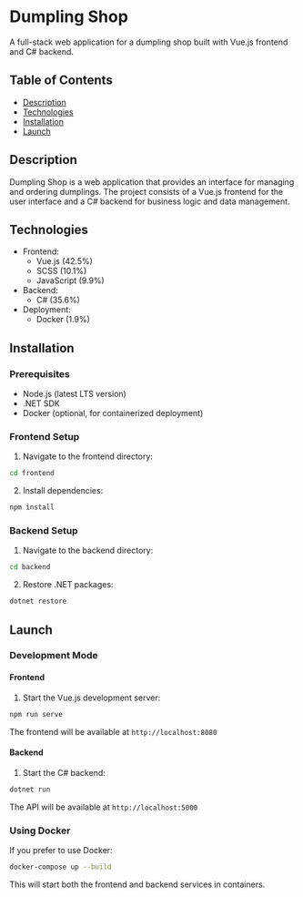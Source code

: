 # Dumpling Shop

A full-stack web application for a dumpling shop built with Vue.js frontend and C# backend.

## Table of Contents
- [Description](#description)
- [Technologies](#technologies)
- [Installation](#installation)
- [Launch](#launch)

## Description
Dumpling Shop is a web application that provides an interface for managing and ordering dumplings. The project consists of a Vue.js frontend for the user interface and a C# backend for business logic and data management.

## Technologies
- Frontend:
  - Vue.js (42.5%)
  - SCSS (10.1%)
  - JavaScript (9.9%)
- Backend:
  - C# (35.6%)
- Deployment:
  - Docker (1.9%)

## Installation

### Prerequisites
- Node.js (latest LTS version)
- .NET SDK
- Docker (optional, for containerized deployment)

### Frontend Setup
1. Navigate to the frontend directory:
```bash
cd frontend
```

2. Install dependencies:
```bash
npm install
```

### Backend Setup
1. Navigate to the backend directory:
```bash
cd backend
```

2. Restore .NET packages:
```bash
dotnet restore
```

## Launch

### Development Mode

#### Frontend
1. Start the Vue.js development server:
```bash
npm run serve
```
The frontend will be available at `http://localhost:8080`

#### Backend
1. Start the C# backend:
```bash
dotnet run
```
The API will be available at `http://localhost:5000`

### Using Docker
If you prefer to use Docker:
```bash
docker-compose up --build
```

This will start both the frontend and backend services in containers.